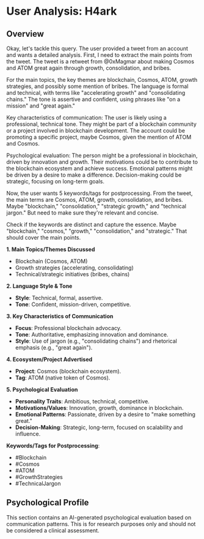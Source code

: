 # User Analysis: H4ark

## Overview

<think>
Okay, let's tackle this query. The user provided a tweet from an account and wants a detailed analysis. First, I need to extract the main points from the tweet. The tweet is a retweet from @0xMagmar about making Cosmos and ATOM great again through growth, consolidation, and bribes. 

For the main topics, the key themes are blockchain, Cosmos, ATOM, growth strategies, and possibly some mention of bribes. The language is formal and technical, with terms like "accelerating growth" and "consolidating chains." The tone is assertive and confident, using phrases like "on a mission" and "great again."

Key characteristics of communication: The user is likely using a professional, technical tone. They might be part of a blockchain community or a project involved in blockchain development. The account could be promoting a specific project, maybe Cosmos, given the mention of ATOM and Cosmos.

Psychological evaluation: The person might be a professional in blockchain, driven by innovation and growth. Their motivations could be to contribute to the blockchain ecosystem and achieve success. Emotional patterns might be driven by a desire to make a difference. Decision-making could be strategic, focusing on long-term goals.

Now, the user wants 5 keywords/tags for postprocessing. From the tweet, the main terms are Cosmos, ATOM, growth, consolidation, and bribes. Maybe "blockchain," "consolidation," "strategic growth," and "technical jargon." But need to make sure they're relevant and concise.

Check if the keywords are distinct and capture the essence. Maybe "blockchain," "cosmos," "growth," "consolidation," and "strategic." That should cover the main points.
</think>

**1. Main Topics/Themes Discussed**  
- Blockchain (Cosmos, ATOM)  
- Growth strategies (accelerating, consolidating)  
- Technical/strategic initiatives (bribes, chains)  

**2. Language Style & Tone**  
- **Style**: Technical, formal, assertive.  
- **Tone**: Confident, mission-driven, competitive.  

**3. Key Characteristics of Communication**  
- **Focus**: Professional blockchain advocacy.  
- **Tone**: Authoritative, emphasizing innovation and dominance.  
- **Style**: Use of jargon (e.g., "consolidating chains") and rhetorical emphasis (e.g., "great again").  

**4. Ecosystem/Project Advertised**  
- **Project**: Cosmos (blockchain ecosystem).  
- **Tag**: ATOM (native token of Cosmos).  

**5. Psychological Evaluation**  
- **Personality Traits**: Ambitious, technical, competitive.  
- **Motivations/Values**: Innovation, growth, dominance in blockchain.  
- **Emotional Patterns**: Passionate, driven by a desire to "make something great."  
- **Decision-Making**: Strategic, long-term, focused on scalability and influence.  

**Keywords/Tags for Postprocessing**:  
- #Blockchain  
- #Cosmos  
- #ATOM  
- #GrowthStrategies  
- #TechnicalJargon

## Psychological Profile

This section contains an AI-generated psychological evaluation based on communication patterns. This is for research purposes only and should not be considered a clinical assessment.